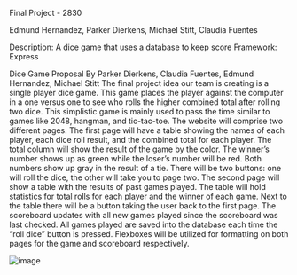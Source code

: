 Final Project - 2830

Edmund Hernandez, Parker Dierkens, Michael Stitt, Claudia Fuentes

Description: A dice game that uses a database to keep score
Framework: Express

Dice Game Proposal
By Parker Dierkens, Claudia Fuentes, Edmund Hernandez, Michael Stitt
The final project idea our team is creating is a single player dice game. This game
places the player against the computer in a one versus one to see who rolls the higher
combined total after rolling two dice. This simplistic game is mainly used to pass the
time similar to games like 2048, hangman, and tic-tac-toe. The website will comprise
two different pages. The first page will have a table showing the names of each player,
each dice roll result, and the combined total for each player. The total column will show
the result of the game by the color. The winner’s number shows up as green while the
loser’s number will be red. Both numbers show up gray in the result of a tie. There will
be two buttons: one will roll the dice, the other will take you to page two.
The second page will show a table with the results of past games played. The table will
hold statistics for total rolls for each player and the winner of each game. Next to the
table there will be a button taking the user back to the first page. The scoreboard
updates with all new games played since the scoreboard was last checked. All games
played are saved into the database each time the “roll dice” button is pressed.
Flexboxes will be utilized for formatting on both pages for the game and scoreboard
respectively.


![image](https://github.com/EdmundHernandezStudent/FinalProjectWebAppDev/assets/111832108/af6adf85-63ce-49b6-9635-b404aa7183ed)
